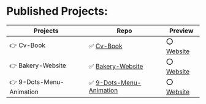 # Published Projects:
Projects | Repo | Preview
------------ | ------------- | -------------
 👉 Cv-Book | ✅ [Cv-Book](https://github.com/RaheemAmer/Cv-Book) | ⭕️ [Website](https://raheemamer.github.io/Cv-Book/)
 👉 Bakery-Website | ✅ [Bakery-Website](https://github.com/RaheemAmer/Bakery-Website) | ⭕️ [Website](https://raheemamer.github.io/Bakery-Website/)
 👉  9-Dots-Menu-Animation | ✅ [ 9-Dots-Menu-Animation](https://github.com/RaheemAmer/9-Dots-Menu-Animation) | ⭕️ [Website](https://raheemamer.github.io/9-Dots-Menu-Animation/)

